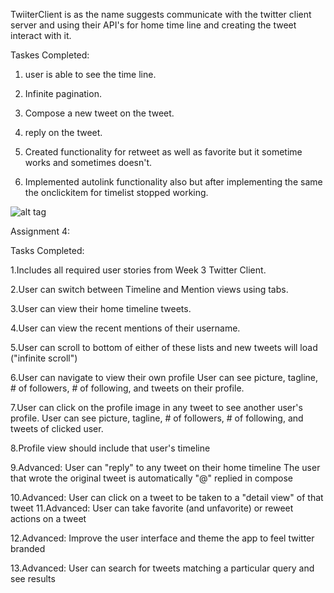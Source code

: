 TwiiterClient is as the name suggests communicate with the twitter client server and using their API's for home time line and creating the tweet interact with it.

Taskes Completed:

1. user is able to see the time line.

2. Infinite pagination.

3. Compose a new tweet on the tweet.

4. reply on the tweet.

5. Created functionality for retweet as well as favorite but it sometime works and sometimes doesn't.

6. Implemented autolink functionality also but after implementing the same the onclickitem for timelist stopped working.


![alt tag](twitter_surbhi.gif)

Assignment 4:

Tasks Completed:

1.Includes all required user stories from Week 3 Twitter Client.

2.User can switch between Timeline and Mention views using tabs.

3.User can view their home timeline tweets.

4.User can view the recent mentions of their username.

5.User can scroll to bottom of either of these lists and new tweets will load ("infinite scroll")

6.User can navigate to view their own profile
  User can see picture, tagline, # of followers, # of following, and tweets on their profile.
  
7.User can click on the profile image in any tweet to see another user's profile.
  User can see picture, tagline, # of followers, # of following, and tweets of clicked user.

8.Profile view should include that user's timeline

9.Advanced: User can "reply" to any tweet on their home timeline
The user that wrote the original tweet is automatically "@" replied in compose

10.Advanced: User can click on a tweet to be taken to a "detail view" of that tweet
11.Advanced: User can take favorite (and unfavorite) or reweet actions on a tweet

12.Advanced: Improve the user interface and theme the app to feel twitter branded

13.Advanced: User can search for tweets matching a particular query and see results
